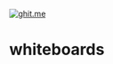 [![ghit.me](https://ghit.me/badge.svg?repo=nzytag/whiteboards)](https://ghit.me/repo/nzytag/whiteboards)

# whiteboards
